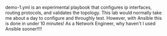 demo-1.yml is an experimental playbook that configures ip interfaces, routing protocols, and validates the topology. This lab would normally take me about a day to configure and throughly test. However, with Ansible this is done in under 10 minutes! As a Network Engineer, why haven't I used Ansible sooner!!!!
